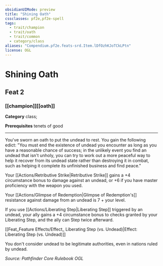 ```yaml
---
obsidianUIMode: preview
title: "Shining Oath"
cssclasses: pf2e,pf2e-spell
tags:
  - trait/champion
  - trait/oath
  - trait/common
  - category/class
aliases: "Compendium.pf2e.feats-srd.Item.lDfOzhKJoTCkLPtn"
license: OGL
---
```

# Shining Oath
## Feat 2
### [[champion]][[oath]]

**Category** class; 



**Prerequisites** tenets of good
* * *
You've sworn an oath to put the undead to rest. You gain the following edict: "You must end the existence of undead you encounter as long as you have a reasonable chance of success; in the unlikely event you find an undead that isn't unholy, you can try to work out a more peaceful way to help it recover from its undead state rather than destroying it in combat, such as helping it complete its unfinished business and find peace."

Your [[Actions/Retributive Strike|Retributive Strike]] gains a +4 circumstance bonus to damage against an undead, or +6 if you have master proficiency with the weapon you used.

Your [[Actions/Glimpse of Redemption|Glimpse of Redemption's]] resistance against damage from an undead is 7 + your level.

If you use [[Actions/Liberating Step|Liberating Step]] triggered by an undead, your ally gains a +4 circumstance bonus to checks granted by your Liberating Step, and the ally can Step twice afterward.

[[Feat_Feature Effects/Effect_ Liberating Step (vs. Undead)|Effect: Liberating Step (vs. Undead)]]

You don't consider undead to be legitimate authorities, even in nations ruled by undead.

*Source: Pathfinder Core Rulebook*
*OGL*